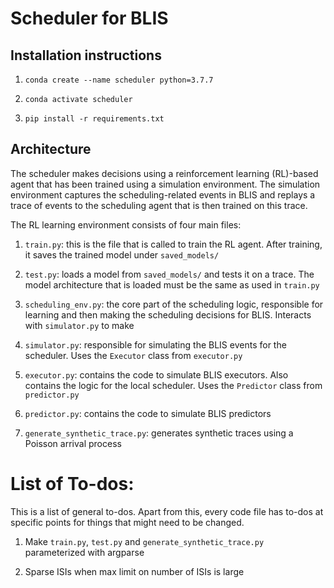 # Scheduler for BLIS

## Installation instructions 

1. `conda create --name scheduler python=3.7.7`

2. `conda activate scheduler`

3. `pip install -r requirements.txt`

## Architecture

The scheduler makes decisions using a reinforcement learning (RL)-based agent that has been trained using a simulation environment. The simulation environment captures the scheduling-related events in BLIS and replays a trace of events to the scheduling agent that is then trained on this trace.

The RL learning environment consists of four main files:

1. `train.py`: this is the file that is called to train the RL agent. After training, it saves the trained model under `saved_models/`

2. `test.py`: loads a model from `saved_models/` and tests it on a trace. The model architecture that is loaded must be the same as used in `train.py`

3. `scheduling_env.py`: the core part of the scheduling logic, responsible for learning and then making the scheduling decisions for BLIS. Interacts with `simulator.py` to make 

4. `simulator.py`: responsible for simulating the BLIS events for the scheduler. Uses the `Executor` class from `executor.py`

5. `executor.py`: contains the code to simulate BLIS executors. Also contains the logic for the local scheduler. Uses the `Predictor` class from `predictor.py`

6. `predictor.py`: contains the code to simulate BLIS predictors

6. `generate_synthetic_trace.py`: generates synthetic traces using a Poisson arrival process

# List of To-dos:
This is a list of general to-dos. Apart from this, every code file has to-dos at specific points for things that might need to be changed.

1. Make `train.py`, `test.py` and `generate_synthetic_trace.py` parameterized with argparse

2. Sparse ISIs when max limit on number of ISIs is large

